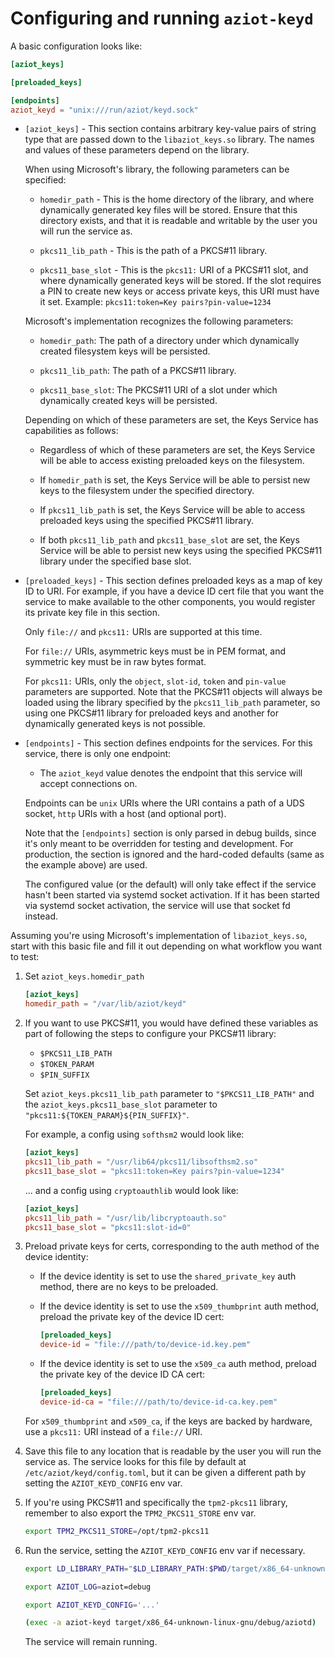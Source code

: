 # Configuring and running `aziot-keyd`

A basic configuration looks like:

```toml
[aziot_keys]

[preloaded_keys]

[endpoints]
aziot_keyd = "unix:///run/aziot/keyd.sock"
```

- `[aziot_keys]` - This section contains arbitrary key-value pairs of string type that are passed down to the `libaziot_keys.so` library. The names and values of these parameters depend on the library.

    When using Microsoft's library, the following parameters can be specified:

    - `homedir_path` - This is the home directory of the library, and where dynamically generated key files will be stored. Ensure that this directory exists, and that it is readable and writable by the user you will run the service as.

    - `pkcs11_lib_path` - This is the path of a PKCS#11 library.

    - `pkcs11_base_slot` - This is the `pkcs11:` URI of a PKCS#11 slot, and where dynamically generated keys will be stored. If the slot requires a PIN to create new keys or access private keys, this URI must have it set. Example: `pkcs11:token=Key pairs?pin-value=1234`

    Microsoft's implementation recognizes the following parameters:

    - `homedir_path`: The path of a directory under which dynamically created filesystem keys will be persisted.

    - `pkcs11_lib_path`: The path of a PKCS#11 library.

    - `pkcs11_base_slot`: The PKCS#11 URI of a slot under which dynamically created keys will be persisted.

    Depending on which of these parameters are set, the Keys Service has capabilities as follows:

    - Regardless of which of these parameters are set, the Keys Service will be able to access existing preloaded keys on the filesystem.

    - If `homedir_path` is set, the Keys Service will be able to persist new keys to the filesystem under the specified directory.

    - If `pkcs11_lib_path` is set, the Keys Service will be able to access preloaded keys using the specified PKCS#11 library.

    - If both `pkcs11_lib_path` and `pkcs11_base_slot` are set, the Keys Service will be able to persist new keys using the specified PKCS#11 library under the specified base slot.

- `[preloaded_keys]` - This section defines preloaded keys as a map of key ID to URI. For example, if you have a device ID cert file that you want the service to make available to the other components, you would register its private key file in this section.

    Only `file://` and `pkcs11:` URIs are supported at this time.

    For `file://` URIs, asymmetric keys must be in PEM format, and symmetric key must be in raw bytes format.

    For `pkcs11:` URIs, only the `object`, `slot-id`, `token` and `pin-value` parameters are supported. Note that the PKCS#11 objects will always be loaded using the library specified by the `pkcs11_lib_path` parameter, so using one PKCS#11 library for preloaded keys and another for dynamically generated keys is not possible.

- `[endpoints]` - This section defines endpoints for the services. For this service, there is only one endpoint:

    - The `aziot_keyd` value denotes the endpoint that this service will accept connections on.

    Endpoints can be `unix` URIs where the URI contains a path of a UDS socket, `http` URIs with a host (and optional port).

    Note that the `[endpoints]` section is only parsed in debug builds, since it's only meant to be overridden for testing and development. For production, the section is ignored and the hard-coded defaults (same as the example above) are used.

    The configured value (or the default) will only take effect if the service hasn't been started via systemd socket activation. If it has been started via systemd socket activation, the service will use that socket fd instead.

Assuming you're using Microsoft's implementation of `libaziot_keys.so`, start with this basic file and fill it out depending on what workflow you want to test:

1. Set `aziot_keys.homedir_path`

    ```toml
    [aziot_keys]
    homedir_path = "/var/lib/aziot/keyd"
    ```

1. If you want to use PKCS#11, you would have defined these variables as part of following the steps to configure your PKCS#11 library:

    - `$PKCS11_LIB_PATH`
    - `$TOKEN_PARAM`
    - `$PIN_SUFFIX`

    Set `aziot_keys.pkcs11_lib_path` parameter to `"$PKCS11_LIB_PATH"` and the `aziot_keys.pkcs11_base_slot` parameter to `"pkcs11:${TOKEN_PARAM}${PIN_SUFFIX}"`.

    For example, a config using `softhsm2` would look like:

    ```toml
    [aziot_keys]
    pkcs11_lib_path = "/usr/lib64/pkcs11/libsofthsm2.so"
    pkcs11_base_slot = "pkcs11:token=Key pairs?pin-value=1234"
    ```

    ... and a config using `cryptoauthlib` would look like:

    ```toml
    [aziot_keys]
    pkcs11_lib_path = "/usr/lib/libcryptoauth.so"
    pkcs11_base_slot = "pkcs11:slot-id=0"
    ```

1. Preload private keys for certs, corresponding to the auth method of the device identity:

    - If the device identity is set to use the `shared_private_key` auth method, there are no keys to be preloaded.

    - If the device identity is set to use the `x509_thumbprint` auth method, preload the private key of the device ID cert:

        ```toml
        [preloaded_keys]
        device-id = "file:///path/to/device-id.key.pem"
        ```

    - If the device identity is set to use the `x509_ca` auth method, preload the private key of the device ID CA cert:

        ```toml
        [preloaded_keys]
        device-id-ca = "file:///path/to/device-id-ca.key.pem"
        ```

    For `x509_thumbprint` and `x509_ca`, if the keys are backed by hardware, use a `pkcs11:` URI instead of a `file://` URI.

1. Save this file to any location that is readable by the user you will run the service as. The service looks for this file by default at `/etc/aziot/keyd/config.toml`, but it can be given a different path by setting the `AZIOT_KEYD_CONFIG` env var.

1. If you're using PKCS#11 and specifically the `tpm2-pkcs11` library, remember to also export the `TPM2_PKCS11_STORE` env var.

    ```sh
    export TPM2_PKCS11_STORE=/opt/tpm2-pkcs11
    ```

1. Run the service, setting the `AZIOT_KEYD_CONFIG` env var if necessary.

    ```sh
    export LD_LIBRARY_PATH="$LD_LIBRARY_PATH:$PWD/target/x86_64-unknown-linux-gnu/debug"

    export AZIOT_LOG=aziot=debug

    export AZIOT_KEYD_CONFIG='...'

    (exec -a aziot-keyd target/x86_64-unknown-linux-gnu/debug/aziotd)
    ```

    The service will remain running.
